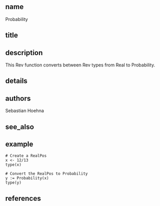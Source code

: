 ## name
Probability
## title
## description
This Rev function converts between Rev types from Real to Probability.
## details
## authors
Sebastian Hoehna
## see_also
## example
	# Create a RealPos
	x <- 12/13
	type(x)
	
	# Convert the RealPos to Probability
	y := Probability(x)
	type(y)
	
## references
